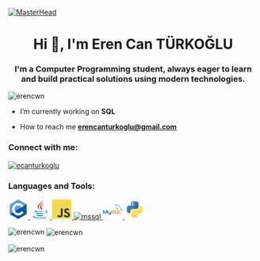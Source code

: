 [![MasterHead](https://camo.githubusercontent.com/a55ca953c83f1830882edb7e7a84d4417f9435002dc0eaeae4aa22be9112415c/68747470733a2f2f7374617469632e7769787374617469632e636f6d2f6d656469612f3663333839335f36306230326635373739616234613233396137313566343162613661303037657e6d76325f645f353030305f313434375f735f322e676966)](https://github.com/erencwn)

<h1 align="center">Hi 👋, I'm Eren Can TÜRKOĞLU</h1>
<h3 align="center">I'm a Computer Programming student, always eager to learn and build practical solutions using modern technologies.</h3>

<p align="left"> <img src="https://komarev.com/ghpvc/?username=erencwn&label=Profile%20views&color=0e75b6&style=flat" alt="erencwn" /> </p>

- I’m currently working on **SQL**

- How to reach me **erencanturkoglu@gmail.com**

<h3 align="left">Connect with me:</h3>
<p align="left">
<a href="https://instagram.com/ecanturkoglu" target="blank"><img align="center" src="https://raw.githubusercontent.com/rahuldkjain/github-profile-readme-generator/master/src/images/icons/Social/instagram.svg" alt="ecanturkoglu" height="30" width="40" /></a>
</p>

<h3 align="left">Languages and Tools:</h3>
<p align="left"> <a href="https://www.cprogramming.com/" target="_blank" rel="noreferrer"> <img src="https://raw.githubusercontent.com/devicons/devicon/master/icons/c/c-original.svg" alt="c" width="40" height="40"/> </a> <a href="https://www.java.com" target="_blank" rel="noreferrer"> <img src="https://raw.githubusercontent.com/devicons/devicon/master/icons/java/java-original.svg" alt="java" width="40" height="40"/> </a> <a href="https://developer.mozilla.org/en-US/docs/Web/JavaScript" target="_blank" rel="noreferrer"> <img src="https://raw.githubusercontent.com/devicons/devicon/master/icons/javascript/javascript-original.svg" alt="javascript" width="40" height="40"/> </a> <a href="https://www.microsoft.com/en-us/sql-server" target="_blank" rel="noreferrer"> <img src="https://www.svgrepo.com/show/303229/microsoft-sql-server-logo.svg" alt="mssql" width="40" height="40"/> </a> <a href="https://www.mysql.com/" target="_blank" rel="noreferrer"> <img src="https://raw.githubusercontent.com/devicons/devicon/master/icons/mysql/mysql-original-wordmark.svg" alt="mysql" width="40" height="40"/> </a> <a href="https://www.python.org" target="_blank" rel="noreferrer"> <img src="https://raw.githubusercontent.com/devicons/devicon/master/icons/python/python-original.svg" alt="python" width="40" height="40"/> </a> </p>

<p><img align="left" src="https://github-readme-stats.vercel.app/api/top-langs?username=erencwn&show_icons=true&locale=en&layout=compact" alt="erencwn" /></p>

<p>&nbsp;<img align="center" src="https://github-readme-stats.vercel.app/api?username=erencwn&show_icons=true&locale=en" alt="erencwn" /></p>

<p><img align="center" src="https://github-readme-streak-stats.herokuapp.com/?user=erencwn&" alt="erencwn" /></p>
